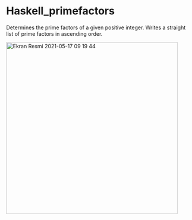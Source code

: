 # Haskell_primefactors


Determines the prime factors of a given positive integer. Writes a straight list of prime factors in ascending order.


<img width="461" alt="Ekran Resmi 2021-05-17 09 19 44" src="https://user-images.githubusercontent.com/50278401/118440905-0c059c80-b6f1-11eb-9a52-8ddf3536e4b5.png">
